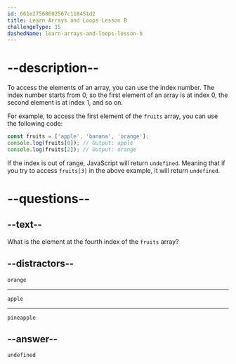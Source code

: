 ```yaml
---
id: 661e27568602567c118451d2
title: Learn Arrays and Loops Lesson B
challengeType: 15
dashedName: learn-arrays-and-loops-lesson-b
---
```

# --description--

To access the elements of an array, you can use the index number. The index number starts from 0, so the first element of an array is at index 0, the second element is at index 1, and so on.

For example, to access the first element of the `fruits` array, you can use the following code:

```javascript
const fruits = ['apple', 'banana', 'orange'];
console.log(fruits[0]); // Output: apple
console.log(fruits[2]); // Output: orange
```

If the index is out of range, JavaScript will return `undefined`. Meaning that if you try to access `fruits[3]` in the above example, it will return `undefined`.


# --questions--

## --text--

What is the element at the fourth index of the `fruits` array?

## --distractors--

`orange`

---

`apple`

---

`pineapple`

## --answer--

`undefined`

